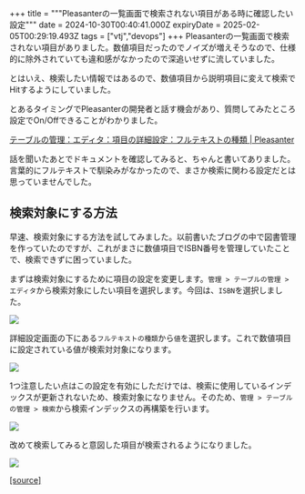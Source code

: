+++
title = """Pleasanterの一覧画面で検索されない項目がある時に確認したい設定"""
date = 2024-10-30T00:40:41.000Z
expiryDate = 2025-02-05T00:29:19.493Z
tags = ["vtj","devops"]
+++
Pleasanterの一覧画面で検索されない項目がありました。数値項目だったのでノイズが増えそうなので、仕様的に除外されていても違和感がなかったので深追いせずに流していました。

とはいえ、検索したい情報ではあるので、数値項目から説明項目に変えて検索でHitするようにしていました。

とあるタイミングでPleasanterの開発者と話す機会があり、質問してみたところ設定でOn/Offできることがわかりました。

[テーブルの管理：エディタ：項目の詳細設定：フルテキストの種類 | Pleasanter](https://pleasanter.org/ja/manual/table-management-full-text-type)

話を聞いたあとでドキュメントを確認してみると、ちゃんと書いてありました。言葉的にフルテキストで馴染みがなかったので、まさか検索に関わる設定だとは思っていませんでした。

検索対象にする方法
---------

早速、検索対象にする方法を試してみました。以前書いたブログの中で図書管理を作っていたのですが、これがまさに数値項目でISBN番号を管理していたことで、検索できずに困っていました。

まずは検索対象にするために項目の設定を変更します。`管理 > テーブルの管理 > エディタ`から検索対象にしたい項目を選択します。今回は、`ISBN`を選択しました。

![](https://cdn-ak.f.st-hatena.com/images/fotolife/v/virtualtech/20241030/20241030094043.png)

詳細設定画面の下にある`フルテキストの種類`から`値`を選択します。これで数値項目に設定されている値が検索対対象になります。

![](https://cdn-ak.f.st-hatena.com/images/fotolife/v/virtualtech/20241030/20241030094048.png)

1つ注意したい点はこの設定を有効にしただけでは、検索に使用しているインデックスが更新されないため、検索対象になりません。そのため、`管理 > テーブルの管理 > 検索`から検索インデックスの再構築を行います。

![](https://cdn-ak.f.st-hatena.com/images/fotolife/v/virtualtech/20241030/20241030094052.png)

改めて検索してみると意図した項目が検索されるようになりました。

![](https://cdn-ak.f.st-hatena.com/images/fotolife/v/virtualtech/20241030/20241030094056.png)

[[source]](https://devops-blog.virtualtech.jp/entry/20241030/1730248841)
